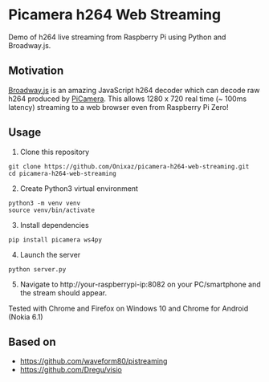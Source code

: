 # Picamera h264 Web Streaming
Demo of h264 live streaming from Raspberry Pi using Python and Broadway.js.

## Motivation

[Broadway.js](https://github.com/mbebenita/Broadway) is an amazing JavaScript h264 decoder which can decode raw h264 produced by [PiCamera](https://github.com/waveform80/picamera). This allows 1280 x 720 real time (~ 100ms latency) streaming to a web browser even from Raspberry Pi Zero!

## Usage

1. Clone this repository

```
git clone https://github.com/Onixaz/picamera-h264-web-streaming.git
cd picamera-h264-web-streaming
```

2. Create Python3 virtual environment

```
python3 -m venv venv
source venv/bin/activate
```

3. Install dependencies

```
pip install picamera ws4py
```

4. Launch the server

```
python server.py
```
5. Navigate to http://your-raspberrypi-ip:8082 on your PC/smartphone and the stream should appear.

Tested with Chrome and Firefox on Windows 10 and Chrome for Android (Nokia 6.1) 

## Based on

* https://github.com/waveform80/pistreaming
* https://github.com/Dregu/visio



